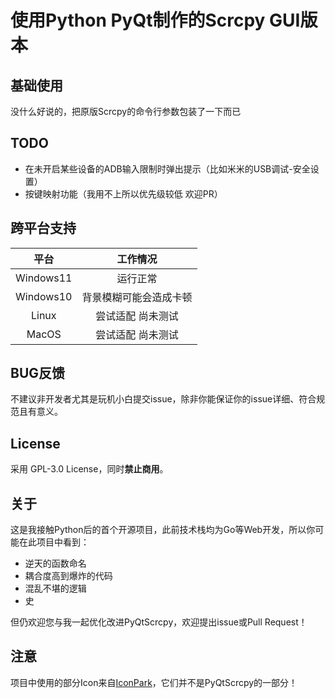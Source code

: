 # 使用Python PyQt制作的Scrcpy GUI版本

## 基础使用
没什么好说的，把原版Scrcpy的命令行参数包装了一下而已

## TODO
- 在未开启某些设备的ADB输入限制时弹出提示（比如米米的USB调试-安全设置）
- 按键映射功能（我用不上所以优先级较低 欢迎PR）

## 跨平台支持
|    平台     |    工作情况     |
|:---------:|:-----------:|
| Windows11 |    运行正常     |
| Windows10 | 背景模糊可能会造成卡顿 |
|   Linux   |  尝试适配 尚未测试  |
|   MacOS   |  尝试适配 尚未测试  |

## BUG反馈
不建议非开发者尤其是玩机小白提交issue，除非你能保证你的issue详细、符合规范且有意义。

## License
采用 GPL-3.0 License，同时**禁止商用**。

## 关于
这是我接触Python后的首个开源项目，此前技术栈均为Go等Web开发，所以你可能在此项目中看到：
- 逆天的函数命名
- 耦合度高到爆炸的代码
- 混乱不堪的逻辑
- 史

但仍欢迎您与我一起优化改进PyQtScrcpy，欢迎提出issue或Pull Request！

## 注意
项目中使用的部分Icon来自[IconPark](https://iconpark.oceanengine.com/official)，它们并不是PyQtScrcpy的一部分！
